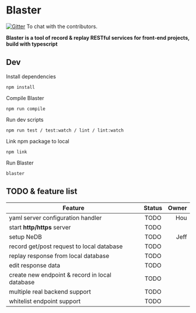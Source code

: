 
# Blaster

[![Gitter](https://img.shields.io/gitter/room/gitterHQ/gitter.svg)](https://gitter.im/blaster-record-replay) To chat with the contributors.


**Blaster is a tool of record & replay RESTful services for front-end projects, build with typescript**

## Dev

Install dependencies

    npm install

Compile Blaster

    npm run compile

Run dev scripts

    npm run test / test:watch / lint / lint:watch

Link npm package to local

    npm link

Run Blaster

	blaster

## TODO & feature list

| Feature                                         | Status     | Owner     |
| ----------------------------------------------- |:----------:| ---------:|
| yaml server configuration handler               | TODO       |   Hou     |
| start **http/https** server                     | TODO       |           |
| setup NeDB                                      | TODO       |   Jeff    |
| record get/post request to local database       | TODO       |           |
| replay response from local database             | TODO       |           |
| edit response data                              | TODO       |           |
| create new endpoint & record in local database  | TODO       |           |
| multiple real backend support                   | TODO       |           |
| whitelist endpoint support                      | TODO       |           |
